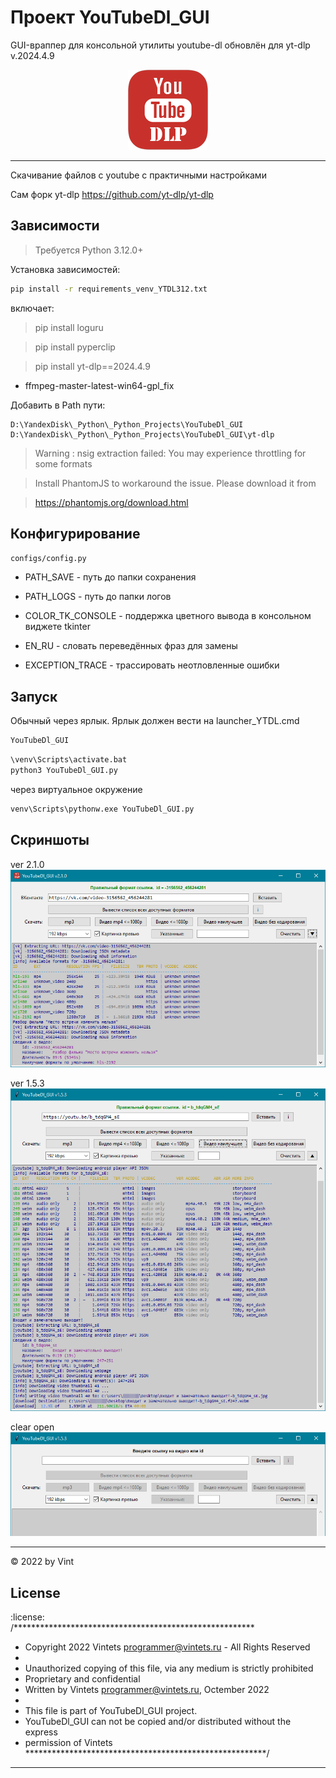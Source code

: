 
# Проект YouTubeDl_GUI

GUI-враппер для консольной утилиты youtube-dl обновлён для yt-dlp v.2024.4.9

<div align="center">
<!-- ![YouTubeDl_GUI](https://github.com/Vintets/YouTubeDl_GUI/raw/master/zYouTubeDl_GUI_development/YT-DLP_128.png)  -->
<a href="#readme" target="_blank">
<img src="https://github.com/Vintets/YouTubeDl_GUI/raw/master/zYouTubeDl_GUI_development/YT-DLP_128.png" height="128"/>
</a>
</div>

---------------------------------------------------------


Скачивание файлов с youtube c практичными настройками

Сам форк yt-dlp
https://github.com/yt-dlp/yt-dlp


## Зависимости

> Требуется Python 3.12.0+

Установка зависимостей:
```sh
pip install -r requirements_venv_YTDL312.txt
```
включает:
> pip install loguru

> pip install pyperclip

> pip install yt-dlp==2024.4.9

+ ffmpeg-master-latest-win64-gpl_fix



Добавить в Path пути:

```
D:\YandexDisk\_Python\_Python_Projects\YouTubeDl_GUI
D:\YandexDisk\_Python\_Python_Projects\YouTubeDl_GUI\yt-dlp
```


> Warning : nsig extraction failed: You may experience throttling for some formats

> Install PhantomJS to workaround the issue. Please download it from

> https://phantomjs.org/download.html

## Конфигурирование

`configs/config.py`

- PATH_SAVE - путь до папки сохранения
- PATH_LOGS - путь до папки логов
- COLOR_TK_CONSOLE - поддержка цветного вывода в консольном виджете tkinter

- EN_RU - словать переведённых фраз для замены
- EXCEPTION_TRACE - трассировать неотловленные ошибки

## Запуск

Обычный через ярлык. Ярлык должен вести на launcher_YTDL.cmd
```cmd
YouTubeDl_GUI
```

```cmd
\venv\Scripts\activate.bat
python3 YouTubeDl_GUI.py
```

через виртуальное окружение
```cmd
venv\Scripts\pythonw.exe YouTubeDl_GUI.py
```

## Скриншоты

ver 2.1.0  
![Скриншот работы скрипта](https://github.com/Vintets/YouTubeDl_GUI/raw/master/screenshots/2024-05-08_14-56-08_v2.1.0_screenshot_5.png)

ver 1.5.3  
![Скриншот работы скрипта](https://github.com/Vintets/YouTubeDl_GUI/raw/master/screenshots/2023-02-28_17-24-24_v1.5.3_screenshot_3.png)

clear open  
![Скриншот работы скрипта](https://github.com/Vintets/YouTubeDl_GUI/raw/master/screenshots/2023-02-28_17-13-39_v1.5.3_screenshot_4.png)


____

:copyright: 2022 by Vint

## License

:license:  
/*******************************************************
 * Copyright 2022 Vintets <programmer@vintets.ru> - All Rights Reserved
 *
 * Unauthorized copying of this file, via any medium is strictly prohibited
 * Proprietary and confidential
 * Written by Vintets <programmer@vintets.ru>, Octember 2022
 *
 * This file is part of YouTubeDl_GUI project.
 * YouTubeDl_GUI can not be copied and/or distributed without the express
 * permission of Vintets  
*******************************************************/

____
